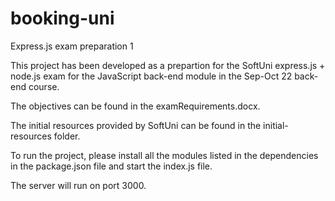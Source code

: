 # booking-uni
Express.js exam preparation 1

This project has been developed as a prepartion for the SoftUni express.js + node.js exam for the JavaScript back-end module in the Sep-Oct 22 back-end course.

The objectives can be found in the examRequirements.docx.

The initial resources provided by SoftUni can be found in the initial-resources folder.

To run the project, please install all the modules listed in the dependencies in the package.json file and start the index.js file.

The server will run on port 3000.
